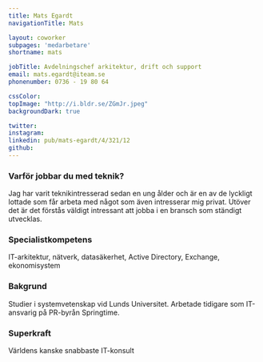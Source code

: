 ```yaml
---
title: Mats Egardt
navigationTitle: Mats

layout: coworker
subpages: 'medarbetare'
shortname: mats

jobTitle: Avdelningschef arkitektur, drift och support
email: mats.egardt@iteam.se
phonenumber: 0736 - 19 80 64

cssColor:
topImage: "http://i.bldr.se/ZGmJr.jpeg"
backgroundDark: true

twitter:
instagram:
linkedin: pub/mats-egardt/4/321/12
github:
---
```


### Varför jobbar du med teknik?
Jag har varit teknikintresserad sedan en ung ålder och är en av de lyckligt lottade som får arbeta med något som även intresserar mig privat. Utöver det är det förstås väldigt intressant att jobba i en bransch som ständigt utvecklas.

### Specialistkompetens
IT-arkitektur, nätverk, datasäkerhet, Active Directory, Exchange, ekonomisystem

### Bakgrund
Studier i systemvetenskap vid Lunds Universitet. Arbetade tidigare som IT-ansvarig på PR-byrån Springtime.

### Superkraft
Världens kanske snabbaste IT-konsult